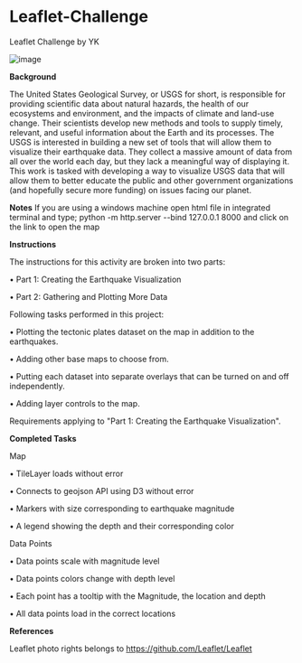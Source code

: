 # Leaflet-Challenge
Leaflet Challenge by YK

![image](https://github.com/YargKlnc/Leaflet-Challenge/assets/142269763/1f51cd23-ab0e-4c95-8dd9-7af4910c6672)



**Background**

The United States Geological Survey, or USGS for short, is responsible for providing scientific data about natural hazards, the health of our ecosystems and environment, and the impacts of climate and land-use change. Their scientists develop new methods and tools to supply timely, relevant, and useful information about the Earth and its processes. The USGS is interested in building a new set of tools that will allow them to visualize their earthquake data. They collect a massive amount of data from all over the world each day, but they lack a meaningful way of displaying it. This work is tasked with developing a way to visualize USGS data that will allow them to better educate the public and other government organizations (and hopefully secure more funding) on issues facing our planet.

**Notes**
If you are using a windows machine open html file in integrated terminal and type; python -m http.server --bind 127.0.0.1 8000 and click on the link to open the map

**Instructions**

The instructions for this activity are broken into two parts:
  
  •	Part 1: Creating the Earthquake Visualization
  
  •	Part 2: Gathering and Plotting More Data 


Following tasks performed in this project:

•	Plotting the tectonic plates dataset on the map in addition to the earthquakes.

•	Adding other base maps to choose from.

•	Putting each dataset into separate overlays that can be turned on and off independently.

•	Adding layer controls to the map.


Requirements applying to "Part 1: Creating the Earthquake Visualization".


**Completed Tasks**


Map

•	TileLayer loads without error 

•	Connects to geojson API using D3 without error 

•	Markers with size corresponding to earthquake magnitude 

•	A legend showing the depth and their corresponding color 


Data Points 

•	Data points scale with magnitude level 

•	Data points colors change with depth level 

•	Each point has a tooltip with the Magnitude, the location and depth 

•	All data points load in the correct locations 


**References**

Leaflet photo rights belongs to https://github.com/Leaflet/Leaflet

